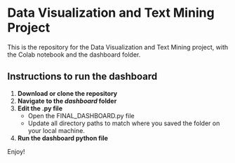 # Data Visualization and Text Mining Project

This is the repository for the Data Visualization and Text Mining project, with the Colab notebook and the dashboard folder.

## Instructions to run the dashboard

1. **Download or clone the repository**
2. **Navigate to the *dashboard* folder**
3. **Edit the .py file**
   - Open the FINAL_DASHBOARD.py file
   - Update all directory paths to match where you saved the folder on your local machine.
4. **Run the dashboard python file**

Enjoy!
